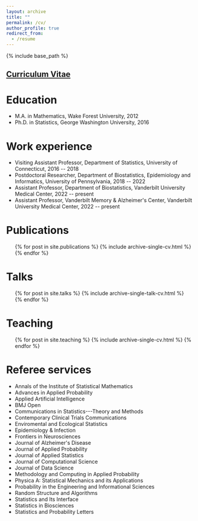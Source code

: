 ```yaml
---
layout: archive
title: ""
permalink: /cv/
author_profile: true
redirect_from:
  - /resume
---
```


{% include base_path %}

[Curriculum Vitae](https://panpan-zhang.com/files/CV_PanpanZhang.pdf)
------

Education
======
* M.A. in Mathematics, Wake Forest University, 2012
* Ph.D. in Statistics, George Washington University, 2016

Work experience
======
* Visiting Assistant Professor, Department of Statistics, University of Connecticut, 2016 -- 2018
* Postdoctoral Researcher, Department of Biostatistics, Epidemiology and Informatics, University of Pennsylvania, 2018 -- 2022
* Assistant Professor, Department of Biostatistics, Vanderbilt University Medical Center, 2022 -- present
* Assistant Professor, Vanderbilt Memory & Alzheimer's Center, Vanderbilt University Medical Center, 2022 -- present

Publications
======
  <ul>{% for post in site.publications %}
    {% include archive-single-cv.html %}
  {% endfor %}</ul>
  
Talks
======
  <ul>{% for post in site.talks %}
    {% include archive-single-talk-cv.html %}
  {% endfor %}</ul>
  
Teaching
======
  <ul>{% for post in site.teaching %}
    {% include archive-single-cv.html %}
  {% endfor %}</ul>
  
Referee services
======
* Annals of the Institute of Statistical Mathematics
* Advances in Applied Probability
* Applied Artificial Intelligence
* BMJ Open
* Communications in Statistics---Theory and Methods
* Contemporary Clinical Trials Communications
* Enviromental and Ecological Statistics
* Epidemiology & Infection
* Frontiers in Neurosciences
* Journal of Alzheimer's Disease
* Journal of Applied Probability
* Journal of Applied Statistics
* Journal of Computational Science
* Journal of Data Science
* Methodology and Computing in Applied Probability
* Physica A: Statistical Mechanics and its Applications
* Probability in the Engineering and Informational Sciences
* Random Structure and Algorithms
* Statistics and Its Interface
* Statistics in Biosciences
* Statistics and Probability Letters
